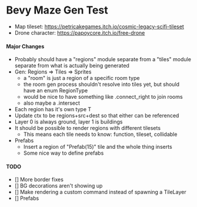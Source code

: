 # Bevy Maze Gen Test

- Map tileset: https://petricakegames.itch.io/cosmic-legacy-scifi-tileset
- Drone character: https://papoycore.itch.io/free-drone

#### Major Changes

- Probably should have a "regions" module separate from a "tiles" module separate from what is actually being generated
- Gen: Regions => Tiles => Sprites
  - a "room" is just a region of a specific room type
  - the room gen process shouldn't resolve into tiles yet, but should have an enum RegionType
  - would be nice to have something like .connect_right to join rooms
  - also maybe a .intersect
- Each region has it's own type T
- Update ctx to be regions+src+dest so that either can be referenced
- Layer 0 is always ground, layer 1 is buildings
- It should be possible to render regions with different tilesets
  - This means each tile needs to know: function, tileset, collidable
- Prefabs
  - Insert a region of "Prefab(15)" tile and the whole thing inserts
  - Some nice way to define prefabs

#### TODO

- [] More border fixes
- [] BG decorations aren't showing up
- [] Make rendering a custom command instead of spawning a TileLayer
- [] Prefabs

